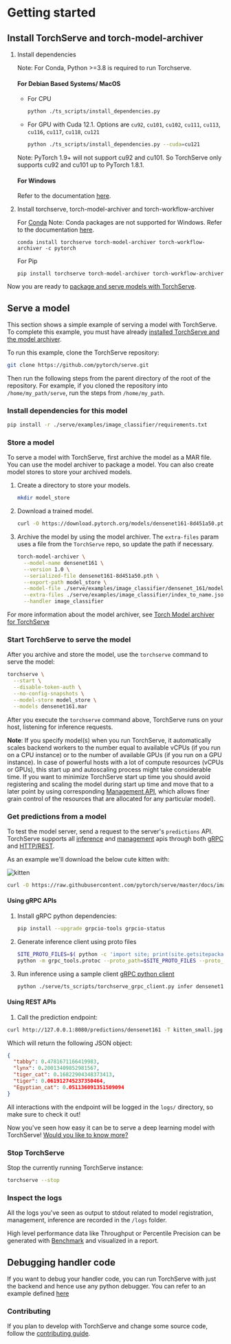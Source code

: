 # Getting started

## Install TorchServe and torch-model-archiver

1. Install dependencies

    Note: For Conda, Python >=3.8 is required to run Torchserve.

    #### For Debian Based Systems/ MacOS

     - For CPU

        ```bash
        python ./ts_scripts/install_dependencies.py
        ```

     - For GPU with Cuda 12.1. Options are `cu92`, `cu101`, `cu102`, `cu111`, `cu113`, `cu116`, `cu117`, `cu118`, `cu121`

       ```bash
       python ./ts_scripts/install_dependencies.py --cuda=cu121
       ```

     Note: PyTorch 1.9+ will not support cu92 and cu101. So TorchServe only supports cu92 and cu101 up to PyTorch 1.8.1.

    #### For Windows

    Refer to the documentation [here](./torchserve_on_win_native.md).

2. Install torchserve, torch-model-archiver and torch-workflow-archiver

    For [Conda](https://docs.conda.io/projects/conda/en/latest/user-guide/install)
    Note: Conda packages are not supported for Windows. Refer to the documentation [here](./torchserve_on_win_native.md).
    ```
    conda install torchserve torch-model-archiver torch-workflow-archiver -c pytorch
    ```

    For Pip
    ```
    pip install torchserve torch-model-archiver torch-workflow-archiver
    ```

Now you are ready to [package and serve models with TorchServe](#serve-a-model).

## Serve a model

This section shows a simple example of serving a model with TorchServe. To complete this example, you must have already [installed TorchServe and the model archiver](#install-torchserve-and-torch-model-archiver).

To run this example, clone the TorchServe repository:

```bash
git clone https://github.com/pytorch/serve.git
```

Then run the following steps from the parent directory of the root of the repository.
For example, if you cloned the repository into `/home/my_path/serve`, run the steps from `/home/my_path`.


### Install dependencies for this model

```bash
pip install -r ./serve/examples/image_classifier/requirements.txt
```

### Store a model

To serve a model with TorchServe, first archive the model as a MAR file. You can use the model archiver to package a model.
You can also create model stores to store your archived models.

1. Create a directory to store your models.

    ```bash
    mkdir model_store
    ```

1. Download a trained model.

    ```bash
    curl -O https://download.pytorch.org/models/densenet161-8d451a50.pth
    ```

1. Archive the model by using the model archiver. The `extra-files` param uses a file from the `TorchServe` repo, so update the path if necessary.

    ```bash
    torch-model-archiver \
      --model-name densenet161 \
      --version 1.0 \
      --serialized-file densenet161-8d451a50.pth \
      --export-path model_store \
      --model-file ./serve/examples/image_classifier/densenet_161/model.py \
      --extra-files ./serve/examples/image_classifier/index_to_name.json \
      --handler image_classifier
    ```

For more information about the model archiver, see [Torch Model archiver for TorchServe](https://github.com/pytorch/serve/tree/master/model-archiver/README.md)

### Start TorchServe to serve the model

After you archive and store the model, use the `torchserve` command to serve the model:

```bash
torchserve \
  --start \
  --disable-token-auth \
  --no-config-snapshots \
  --model-store model_store \
  --models densenet161.mar
```

After you execute the `torchserve` command above, TorchServe runs on your host, listening for inference requests.

**Note**: If you specify model(s) when you run TorchServe, it automatically scales backend workers to the number equal to available vCPUs (if you run on a CPU instance) or to the number of available GPUs (if you run on a GPU instance). In case of powerful hosts with a lot of compute resources (vCPUs or GPUs), this start up and autoscaling process might take considerable time. If you want to minimize TorchServe start up time you should avoid registering and scaling the model during start up time and move that to a later point by using corresponding [Management API](./management_api.md#register-a-model), which allows finer grain control of the resources that are allocated for any particular model).

### Get predictions from a model

To test the model server, send a request to the server's `predictions` API. TorchServe supports all [inference](./inference_api.md) and [management](./management_api.md) apis through both [gRPC](./grpc_api.md) and [HTTP/REST](./rest_api.md).

As an example we'll download the below cute kitten with:

![kitten](images/kitten_small.jpg)

```bash
curl -O https://raw.githubusercontent.com/pytorch/serve/master/docs/images/kitten_small.jpg
```

#### Using gRPC APIs

1. Install gRPC python dependencies:

    ```bash
    pip install --upgrade grpcio-tools grpcio-status
    ```

1. Generate inference client using proto files

    ```bash
    SITE_PROTO_FILES=$( python -c 'import site; print(site.getsitepackages()[0])' )
    python -m grpc_tools.protoc --proto_path=$SITE_PROTO_FILES --proto_path=./serve/frontend/server/src/main/resources/proto/ --python_out=./serve/ts_scripts --grpc_python_out=./serve/ts_scripts ./serve/frontend/server/src/main/resources/proto/inference.proto ./serve/frontend/server/src/main/resources/proto/management.proto
    ```

1. Run inference using a sample client [gRPC python client](https://github.com/pytorch/serve/blob/master/ts_scripts/torchserve_grpc_client.py)

    ```bash
    python ./serve/ts_scripts/torchserve_grpc_client.py infer densenet161 kitten_small.jpg
    ```

#### Using REST APIs

1. Call the prediction endpoint:

```bash
curl http://127.0.0.1:8080/predictions/densenet161 -T kitten_small.jpg
```

Which will return the following JSON object:

```json
{
  "tabby": 0.4781671166419983,
  "lynx": 0.20013409852981567,
  "tiger_cat": 0.16822904348373413,
  "tiger": 0.061912745237350464,
  "Egyptian_cat": 0.051136091351509094
}
```

All interactions with the endpoint will be logged in the `logs/` directory, so make sure to check it out!

Now you've seen how easy it can be to serve a deep learning model with TorchServe! [Would you like to know more?](./server.md)

### Stop TorchServe

Stop the currently running TorchServe instance:

```bash
torchserve --stop
```

### Inspect the logs

All the logs you've seen as output to stdout related to model registration, management, inference are recorded in the `/logs` folder.

High level performance data like Throughput or Percentile Precision can be generated with [Benchmark](https://github.com/pytorch/serve/tree/master/benchmarks/README.md) and visualized in a report.

## Debugging handler code

If you want to debug your handler code, you can run TorchServe with just the backend and hence use any python debugger. You can refer to an example defined [here](https://github.com/pytorch/serve/blob/master/examples/image_classifier/resnet_18/README.md#debug-torchserve-backend)

### Contributing

If you plan to develop with TorchServe and change some source code, follow the [contributing guide](https://github.com/pytorch/serve/blob/master/CONTRIBUTING.md).
